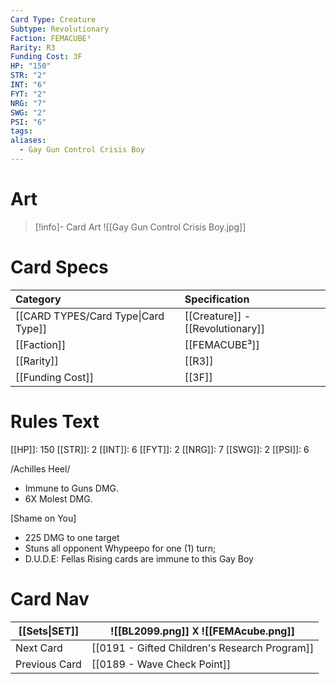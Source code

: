 ```yaml
---
Card Type: Creature
Subtype: Revolutionary
Faction: FEMACUBE³
Rarity: R3
Funding Cost: 3F
HP: "150"
STR: "2"
INT: "6"
FYT: "2"
NRG: "7"
SWG: "2"
PSI: "6"
tags: 
aliases:
  - Gay Gun Control Crisis Boy
---
```

# Art

> [!info]- Card Art
> ![[Gay Gun Control Crisis Boy.jpg]]

# Card Specs

| Category | Specification| 
| :--- | :--- |
| [[CARD TYPES/Card Type\|Card Type]] | [[Creature]] - [[Revolutionary]] |  
| [[Faction]] | [[FEMACUBE³]] |  
| [[Rarity]] | [[R3]] |  
| [[Funding Cost]] | [[3F]] |  

# Rules Text  

[[HP]]: 150 [[STR]]: 2 [[INT]]: 6 [[FYT]]: 2 [[NRG]]: 7 [[SWG]]: 2 [[PSI]]: 6  

/Achilles Heel/ 
- Immune to Guns DMG.
- 6X Molest DMG.

[Shame on You]
- 225 DMG to one target
- Stuns all opponent  Whypeepo for one (1) turn;
- D.U.D.E: Fellas Rising cards are immune to this Gay Boy

# Card Nav

| [[Sets\|SET]] |  ![[BL2099.png]] 𐌢 ![[FEMAcube.png]] |
| --- | --- |
| Next Card | [[0191 - Gifted Children's Research Program]] |
| Previous Card | [[0189 - Wave Check Point]] |

